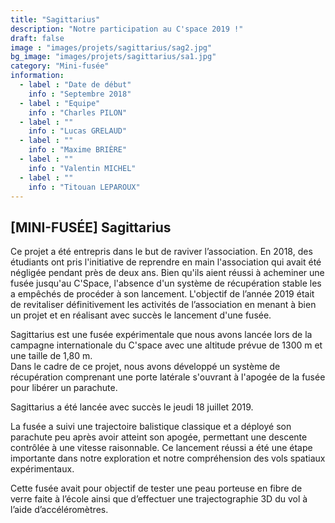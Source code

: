 ```yaml
---
title: "Sagittarius"
description: "Notre participation au C'space 2019 !"
draft: false
image : "images/projets/sagittarius/sag2.jpg"
bg_image: "images/projets/sagittarius/sa1.jpg"
category: "Mini-fusée"
information:
  - label : "Date de début"
    info : "Septembre 2018"
  - label : "Equipe"
    info : "Charles PILON"
  - label : ""
    info : "Lucas GRELAUD"
  - label : ""
    info : "Maxime BRIÈRE"
  - label : ""
    info : "Valentin MICHEL" 
  - label : ""
    info : "Titouan LEPAROUX"           
---
```


## [MINI-FUSÉE] Sagittarius

Ce projet a été entrepris dans le but de raviver l’association. En 2018, des étudiants ont pris l'initiative de reprendre en main l'association qui avait été négligée pendant près de deux ans. 
Bien qu'ils aient réussi à acheminer une fusée jusqu'au C'Space, l'absence d'un système de récupération stable les a empêchés de procéder à son lancement. L'objectif de l’année 2019 était de revitaliser définitivement les activités de l’association en menant à bien un projet et en réalisant avec succès 
le lancement d'une fusée. 

Sagittarius est une fusée expérimentale que nous avons lancée lors de la campagne internationale du C'space avec une altitude prévue de 1300 m et une taille de 1,80 m.  
Dans le cadre de ce projet, nous avons développé un système de récupération comprenant une porte 
latérale s'ouvrant à l'apogée de la fusée pour libérer un parachute.   

Sagittarius a été lancée avec succès le jeudi 18 juillet 2019. 

La fusée a suivi une trajectoire balistique classique et a déployé son parachute peu après avoir 
atteint son apogée, permettant une descente contrôlée à une vitesse raisonnable. Ce lancement 
réussi a été une étape importante dans notre exploration et notre compréhension des vols spatiaux expérimentaux.  

Cette fusée avait pour objectif de tester une peau porteuse en fibre de verre faite à l’école 
ainsi que d’effectuer une trajectographie 3D du vol à l’aide d’accéléromètres. 
 